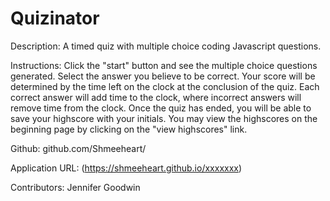 # Quizinator

Description:
A timed quiz with multiple choice coding Javascript questions.

Instructions:
Click the "start" button and see the multiple choice questions generated. Select the answer you believe to be correct. Your score will be determined by the time left on the clock at the conclusion of the quiz. Each correct answer will add time to the clock, where incorrect answers will remove time from the clock. Once the quiz has ended, you will be able to save your highscore with your initials. You may view the highscores on the beginning page by clicking on the "view highscores" link.

Github:
github.com/Shmeeheart/

Application URL:
(https://shmeeheart.github.io/xxxxxxx)

Contributors:
Jennifer Goodwin
